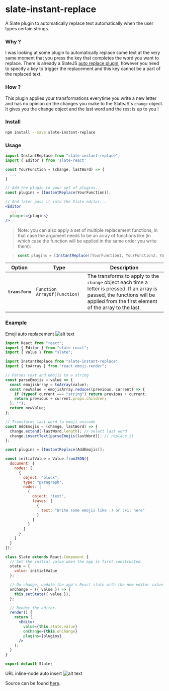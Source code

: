 # slate-instant-replace
A Slate plugin to automatically replace text automatically when the user types certain strings.

### Why ?

I was looking at some plugin to automatically replace some text at the very same moment that you press the key that completes the word you want to replace. There is already a SlateJS [auto replace plugin](https://github.com/ianstormtaylor/slate-plugins/tree/master/packages/slate-auto-replace), however you need to specify a key to trigger the replacement and this key cannot be a part of the replaced text.

### How ?

This plugin applies your transformations everytime you write a new letter and has no opinion on the changes you make to the SlateJS's `change` object. It gives you the change object and the last word and the rest is up to you !

### Install

```sh
npm install --save slate-instant-replace
```

### Usage

```jsx
import InstantReplace from "slate-instant-replace";
import { Editor } from 'slate-react'

const YourFunction = (change, lastWord) => {
  ...
}

// Add the plugin to your set of plugins...
const plugins = [InstantReplace(YourFunction)];

// And later pass it into the Slate editor...
<Editor
  ...
  plugins={plugins}
/>
```

> Note: you can also apply a set of multiple replacement functions, in that case the argument needs to be an array of functions like (in which case the function will be applied in the same order you write them):

> ```jsx
> const plugins = [InstantReplace([YourFunction1, YourFunction2, YourFunction3])];
> ```

Option | Type | Description
--- | --- | ---
**`transform`** | `Function` `ArrayOf(Function)` | The transforms to apply to the `change` object each time a letter is pressed. If an array is passed, the functions will be applied from the first element of the array to the last.

### Example

Emoji auto replacement
![alt text](https://github.com/enzoferey/slate-instant-replace/blob/master/gifs/emojis.gif "Gif Emoji demo")

```jsx
import React from "react";
import { Editor } from "slate-react";
import { Value } from "slate";

import InstantReplace from "slate-instant-replace";
import { toArray } from "react-emoji-render";

// Parses text and emojis to a string
const parseEmojis = value => {
  const emojisArray = toArray(value);
  const newValue = emojisArray.reduce((previous, current) => {
    if (typeof current === "string") return previous + current;
    return previous + current.props.children;
  }, "");
  return newValue;
};

// Transforms last word to emoji unicode
const AddEmojis = (change, lastWord) => {
  change.extend(-lastWord.length); // select last word 
  change.insertText(parseEmojis(lastWord)); // replace it
};

const plugins = [InstantReplace(AddEmojis)];

const initialValue = Value.fromJSON({
  document: {
    nodes: [
      {
        object: "block",
        type: "paragraph",
        nodes: [
          {
            object: "text",
            leaves: [
              {
                text: "Write some emojis like :) or :+1: here"
              }
            ]
          }
        ]
      }
    ]
  }
});

class Slate extends React.Component {
  // Set the initial value when the app is first constructed.
  state = {
    value: initialValue
  };

  // On change, update the app's React state with the new editor value.
  onChange = ({ value }) => {
    this.setState({ value });
  };

  // Render the editor.
  render() {
    return (
      <Editor
        value={this.state.value}
        onChange={this.onChange}
        plugins={plugins}
      />
    );
  }
}

export default Slate;
```

URL inline-node auto insert
![alt text](https://github.com/enzoferey/slate-instant-replace/blob/master/gifs/URLs.gif "Gif URL demo")

Source can be found [here](https://github.com/enzoferey/slate-instant-replace/blob/master/src/Slate.js).